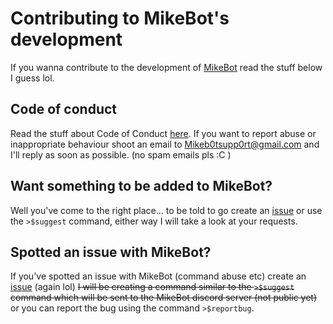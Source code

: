 # Contributing to MikeBot's development

If you wanna contribute to the development of [MikeBot](https://github.com/wombat24455/MikebotDiscordBot) read the stuff below I guess lol.

## Code of conduct

Read the stuff about Code of Conduct [here](https://github.com/wombat24455/MikebotDiscordBot/blob/master/CODE_OF_CONDUCT.md). If you want to report abuse or inappropriate behaviour shoot an email to Mikeb0tsupp0rt@gmail.com and I'll reply as soon as possible. (no spam emails pls :C )

## Want something to be added to MikeBot?

Well you've come to the right place... to be told to go create an [issue](https://github.com/wombat24455/MikebotDiscordBot/issues) or use the `>$suggest` command, either way I will take a look at your requests.

## Spotted an issue with MikeBot?

If you've spotted an issue with MikeBot (command abuse etc) create an [issue](https://github.com/wombat24455/MikebotDiscordBot/issues) (again lol) ~~I will be creating a command similar to the `>$suggest` command which will be sent to the MikeBot discord server (not public yet)~~ or you can report the bug using the command `>$reportbug`.
